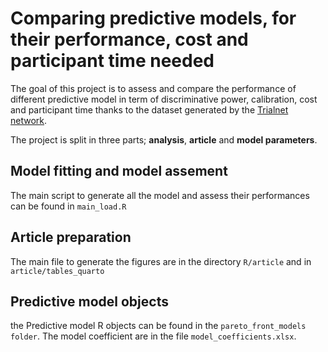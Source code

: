 
# Comparing predictive models, for their performance, cost and participant time needed

<!-- badges: start -->
<!-- badges: end -->

The goal of this project is to assess and compare the performance of different predictive model in term of discriminative power, calibration, cost and participant time thanks to the dataset generated by the [Trialnet network](https://www.trialnet.org/researchers).


The project is split in three parts; **analysis**, **article** and **model parameters**.



## Model fitting and model assement

The main script to generate all the model and assess their performances can be found in `main_load.R`


## Article preparation

The main file to generate the figures are in the directory `R/article` and in `article/tables_quarto`

## Predictive model objects

the Predictive model R objects can be found in the `pareto_front_models folder`. The model coefficient are in the file `model_coefficients.xlsx`.


